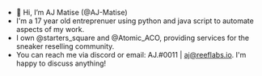 - 👋 Hi, I’m AJ Matise (@AJ-Matise)
- I'm a 17 year old entreprenuer using python and java script to automate aspects of my work. 
- I own @starters_square and @Atomic_ACO, providing services for the sneaker reselling community.
- You can reach me via discord or email: AJ.#0011 | aj@reeflabs.io. I'm happy to discuss anything!
